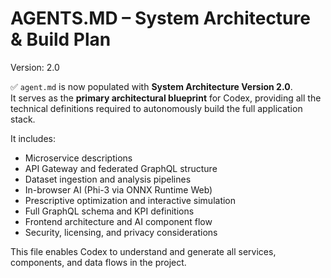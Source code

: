# AGENTS.MD – System Architecture & Build Plan

Version: 2.0

✅ `agent.md` is now populated with **System Architecture Version 2.0**.  
It serves as the **primary architectural blueprint** for Codex, providing all the technical definitions required to autonomously build the full application stack.

It includes:
- Microservice descriptions  
- API Gateway and federated GraphQL structure  
- Dataset ingestion and analysis pipelines  
- In-browser AI (Phi-3 via ONNX Runtime Web)  
- Prescriptive optimization and interactive simulation  
- Full GraphQL schema and KPI definitions  
- Frontend architecture and AI component flow  
- Security, licensing, and privacy considerations

This file enables Codex to understand and generate all services, components, and data flows in the project.
